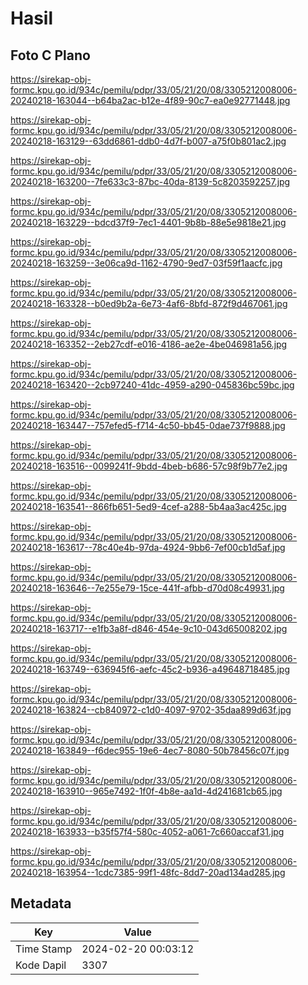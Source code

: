 # Hasil

## Foto C Plano

https://sirekap-obj-formc.kpu.go.id/934c/pemilu/pdpr/33/05/21/20/08/3305212008006-20240218-163044--b64ba2ac-b12e-4f89-90c7-ea0e92771448.jpg

https://sirekap-obj-formc.kpu.go.id/934c/pemilu/pdpr/33/05/21/20/08/3305212008006-20240218-163129--63dd6861-ddb0-4d7f-b007-a75f0b801ac2.jpg

https://sirekap-obj-formc.kpu.go.id/934c/pemilu/pdpr/33/05/21/20/08/3305212008006-20240218-163200--7fe633c3-87bc-40da-8139-5c8203592257.jpg

https://sirekap-obj-formc.kpu.go.id/934c/pemilu/pdpr/33/05/21/20/08/3305212008006-20240218-163229--bdcd37f9-7ec1-4401-9b8b-88e5e9818e21.jpg

https://sirekap-obj-formc.kpu.go.id/934c/pemilu/pdpr/33/05/21/20/08/3305212008006-20240218-163259--3e06ca9d-1162-4790-9ed7-03f59f1aacfc.jpg

https://sirekap-obj-formc.kpu.go.id/934c/pemilu/pdpr/33/05/21/20/08/3305212008006-20240218-163328--b0ed9b2a-6e73-4af6-8bfd-872f9d467061.jpg

https://sirekap-obj-formc.kpu.go.id/934c/pemilu/pdpr/33/05/21/20/08/3305212008006-20240218-163352--2eb27cdf-e016-4186-ae2e-4be046981a56.jpg

https://sirekap-obj-formc.kpu.go.id/934c/pemilu/pdpr/33/05/21/20/08/3305212008006-20240218-163420--2cb97240-41dc-4959-a290-045836bc59bc.jpg

https://sirekap-obj-formc.kpu.go.id/934c/pemilu/pdpr/33/05/21/20/08/3305212008006-20240218-163447--757efed5-f714-4c50-bb45-0dae737f9888.jpg

https://sirekap-obj-formc.kpu.go.id/934c/pemilu/pdpr/33/05/21/20/08/3305212008006-20240218-163516--0099241f-9bdd-4beb-b686-57c98f9b77e2.jpg

https://sirekap-obj-formc.kpu.go.id/934c/pemilu/pdpr/33/05/21/20/08/3305212008006-20240218-163541--866fb651-5ed9-4cef-a288-5b4aa3ac425c.jpg

https://sirekap-obj-formc.kpu.go.id/934c/pemilu/pdpr/33/05/21/20/08/3305212008006-20240218-163617--78c40e4b-97da-4924-9bb6-7ef00cb1d5af.jpg

https://sirekap-obj-formc.kpu.go.id/934c/pemilu/pdpr/33/05/21/20/08/3305212008006-20240218-163646--7e255e79-15ce-441f-afbb-d70d08c49931.jpg

https://sirekap-obj-formc.kpu.go.id/934c/pemilu/pdpr/33/05/21/20/08/3305212008006-20240218-163717--e1fb3a8f-d846-454e-9c10-043d65008202.jpg

https://sirekap-obj-formc.kpu.go.id/934c/pemilu/pdpr/33/05/21/20/08/3305212008006-20240218-163749--636945f6-aefc-45c2-b936-a49648718485.jpg

https://sirekap-obj-formc.kpu.go.id/934c/pemilu/pdpr/33/05/21/20/08/3305212008006-20240218-163824--cb840972-c1d0-4097-9702-35daa899d63f.jpg

https://sirekap-obj-formc.kpu.go.id/934c/pemilu/pdpr/33/05/21/20/08/3305212008006-20240218-163849--f6dec955-19e6-4ec7-8080-50b78456c07f.jpg

https://sirekap-obj-formc.kpu.go.id/934c/pemilu/pdpr/33/05/21/20/08/3305212008006-20240218-163910--965e7492-1f0f-4b8e-aa1d-4d241681cb65.jpg

https://sirekap-obj-formc.kpu.go.id/934c/pemilu/pdpr/33/05/21/20/08/3305212008006-20240218-163933--b35f57f4-580c-4052-a061-7c660accaf31.jpg

https://sirekap-obj-formc.kpu.go.id/934c/pemilu/pdpr/33/05/21/20/08/3305212008006-20240218-163954--1cdc7385-99f1-48fc-8dd7-20ad134ad285.jpg


## Metadata

| Key        | Value               |
| ---------- | ------------------- |
| Time Stamp | 2024-02-20 00:03:12 |
| Kode Dapil | 3307                |



